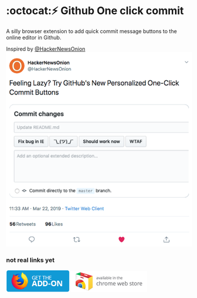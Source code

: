 # :octocat::zap: Github One click commit
A silly browser extension to add quick commit message buttons to the online editor in Github.

Inspired by [@HackerNewsOnion](https://twitter.com/HackerNewsOnion/status/1109115876161273856)
![screenshot of inspiring tweet](./screenshot1.png)

### not real links yet
[![](./firefox-badge.png)](https://addons.mozilla.org/en-US/firefox/addon/metal-washington-post)
[![](./chrome-badge.png)](https://chrome.google.com/webstore/detail/goblfjdpjdlcplpoijndlangdjlkbdki/publish-accepted)
